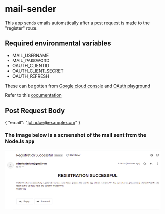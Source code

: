 # mail-sender
This app sends emails automatically after a post request is made to the "register" route. 

## Required environmental variables
- MAIL_USERNAME
- MAIL_PASSWORD
- OAUTH_CLIENTID
- OAUTH_CLIENT_SECRET
- OAUTH_REFRESH

These can be gotten from [Google cloud console](https://console.cloud.google.com/home) and [OAuth playground](https://developers.google.com/oauthplayground/)

Refer to this [documentation](https://www.freecodecamp.org/news/use-nodemailer-to-send-emails-from-your-node-js-server/)
## Post Request Body
{
    "email": "johndoe@example.com"
}
### The image below is a screenshot of the mail sent from the NodeJs app
![](mail-screenshot.png)
